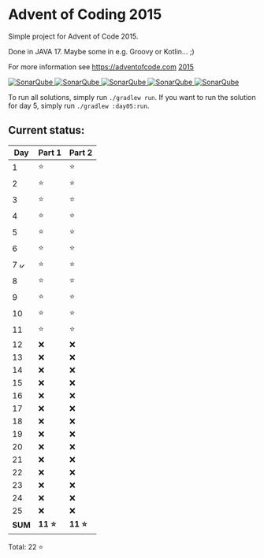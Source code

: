 # Advent of Coding 2015

Simple project for Advent of Code 2015.

Done in JAVA 17. Maybe some in e.g. Groovy or Kotlin... ;)

For more information see https://adventofcode.com [2015](https://adventofcode.com/2015)

[![SonarQube](https://sonarcloud.io/api/project_badges/measure?project=de.havox_design.aoc2015%3Aadvent_of_code_2015&metric=alert_status "The current SonarQube analysis status")
![SonarQube](https://sonarcloud.io/api/project_badges/measure?project=de.havox_design.aoc2015%3Aadvent_of_code_2015&metric=coverage "The current coverage")
![SonarQube](https://sonarcloud.io/api/project_badges/measure?project=de.havox_design.aoc2015%3Aadvent_of_code_2015&metric=bugs "The current number of SonarQube bugs")
![SonarQube](https://sonarcloud.io/api/project_badges/measure?project=de.havox_design.aoc2015%3Aadvent_of_code_2015&metric=vulnerabilities "The current number of SonarQube vulnerabilities")
![SonarQube](https://sonarcloud.io/api/project_badges/measure?project=de.havox_design.aoc2015%3Aadvent_of_code_2015&metric=code_smells "The current number of SonarQube code smells")](https://sonarcloud.io/dashboard?id=de.havox_design.aoc2015%3Aadvent_of_code_2015)

To run all solutions, simply run `./gradlew run`. If you want to run the solution for day 5, simply run
`./gradlew :day05:run`.

## Current status:

| Day                                                                                                                                                  | Part 1   | Part 2   |
|------------------------------------------------------------------------------------------------------------------------------------------------------|----------|----------|
| 1                                                                                                                                                    | ⭐        | ⭐        |
| 2                                                                                                                                                    | ⭐        | ⭐        |
| 3                                                                                                                                                    | ⭐        | ⭐        |
| 4                                                                                                                                                    | ⭐        | ⭐        |
| 5                                                                                                                                                    | ⭐        | ⭐        |
| 6                                                                                                                                                    | ⭐        | ⭐        |
| 7 <img src="https://upload.wikimedia.org/wikipedia/commons/thumb/7/74/Kotlin_Icon.png/600px-Kotlin_Icon.png" width="10" height="10" alt="Kotlin" />  | ⭐        | ⭐        |
| 8                                                                                                                                                    | ⭐        | ⭐        |
| 9                                                                                                                                                    | ⭐        | ⭐        |
| 10                                                                                                                                                   | ⭐        | ⭐        |
| 11                                                                                                                                                   | ⭐        | ⭐        |
| 12                                                                                                                                                   | ❌        | ❌        |
| 13                                                                                                                                                   | ❌        | ❌        |
| 14                                                                                                                                                   | ❌        | ❌        |
| 15                                                                                                                                                   | ❌        | ❌        |
| 16                                                                                                                                                   | ❌        | ❌        |
| 17                                                                                                                                                   | ❌        | ❌        |
| 18                                                                                                                                                   | ❌        | ❌        |
| 19                                                                                                                                                   | ❌        | ❌        |
| 20                                                                                                                                                   | ❌        | ❌        |
| 21                                                                                                                                                   | ❌        | ❌        |
| 22                                                                                                                                                   | ❌        | ❌        |
| 23                                                                                                                                                   | ❌        | ❌        |
| 24                                                                                                                                                   | ❌        | ❌        |
| 25                                                                                                                                                   | ❌        | ❌        |
| **SUM**                                                                                                                                              | **11 ⭐** | **11 ⭐** |

Total: 22 ⭐
